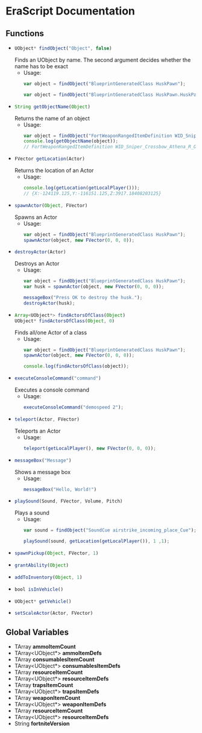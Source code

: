 # EraScript Documentation

## Functions
- ```js
  UObject* findObject("Object", false)
  ```
  Finds an UObject by name. The second argument decides whether the name has to be exact
  - Usage:
    ```js
    var object = findObject("BlueprintGeneratedClass HuskPawn");
    ```
    ```js
    var object = findObject("BlueprintGeneratedClass HuskPawn.HuskPawn_C", true);
    ```
- ```js
  String getObjectName(Object)
  ```
  Returns the name of an object
  - Usage:
    ```js
    var object = findObject("FortWeaponRangedItemDefinition WID_Sniper_Crossbow_Athena_R_Ore_T03");
    console.log(getObjectName(object));
    // FortWeaponRangedItemDefinition WID_Sniper_Crossbow_Athena_R_Ore_T03.WID_Sniper_Crossbow_Athena_R_Ore_T03
    ```
- ```js
  FVector getLocation(Actor)
  ```
  Returns the location of an Actor
  - Usage:
    ```js
    console.log(getLocation(getLocalPlayer()));
    // {X:-124119.125,Y:-116151.125,Z:3917.18408203125}
    ```
- ```js
  spawnActor(Object, FVector)
  ```
  Spawns an Actor
  - Usage:
    ```js
    var object = findObject("BlueprintGeneratedClass HuskPawn");
    spawnActor(object, new FVector(0, 0, 0));
    ```
- ```js
  destroyActor(Actor)
  ```
  Destroys an Actor
  - Usage:
    ```js
    var object = findObject("BlueprintGeneratedClass HuskPawn");
    var husk = spawnActor(object, new FVector(0, 0, 0));
    
    messageBox("Press OK to destroy the husk.");
    destroyActor(husk);
    ```
- ```js
  Array<UObject*> findActorsOfClass(Object)
  UObject* findActorsOfClass(Object, 0)
  ```
  Finds all/one Actor of a class
  - Usage:
    ```js
    var object = findObject("BlueprintGeneratedClass HuskPawn");
    spawnActor(object, new FVector(0, 0, 0));
    
    console.log(findActorsOfClass(object));
    ```
- ```js
  executeConsoleCommand("command")
  ```
  Executes a console command
  - Usage:
    ```js
    executeConsoleCommand("demospeed 2");
    ```
- ```js
  teleport(Actor, FVector)
  ```
  Teleports an Actor
  - Usage:
    ```js
    teleport(getLocalPlayer(), new FVector(0, 0, 0));
    ```
- ```js
  messageBox("Message")
  ```
  Shows a message box
  - Usage:
    ```js
    messageBox("Hello, World!")
    ```
- ```js
  playSound(Sound, FVector, Volume, Pitch)
  ```
  Plays a sound
  - Usage:
    ```js
    var sound = findObject("SoundCue airstrike_incoming_place_Cue");

    playSound(sound, getLocation(getLocalPlayer()), 1 ,1);
    ```
- ```js
  spawnPickup(Object, FVector, 1)
  ```
- ```js
  grantAbility(Object)
  ```
- ```js
  addToInventory(Object, 1)
  ```
- ```js
  bool isInVehicle()
  ```
- ```js
  UObject* getVehicle()
  ```
- ```js
  setScaleActor(Actor, FVector)
  ```

## Global Variables
- TArray<int> **ammoItemCount**
- TArray<UObject*> **ammoItemDefs**
- TArray<int> **consumablesItemCount**
- TArray<UObject*> **consumablesItemDefs**
- TArray<int> **resourceItemCount**
- TArray<UObject*> **resourceItemDefs**
- TArray<int> **trapsItemCount**
- TArray<UObject*> **trapsItemDefs**
- TArray<int> **weaponItemCount**
- TArray<UObject*> **weaponItemDefs**
- TArray<int> **resourceItemCount**
- TArray<UObject*> **resourceItemDefs**
- String **fortniteVersion**
